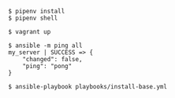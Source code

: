 ```
$ pipenv install
$ pipenv shell
```

```
$ vagrant up
```

```
$ ansible -m ping all
my_server | SUCCESS => {
    "changed": false,
    "ping": "pong"
}
```

```
$ ansible-playbook playbooks/install-base.yml
```

